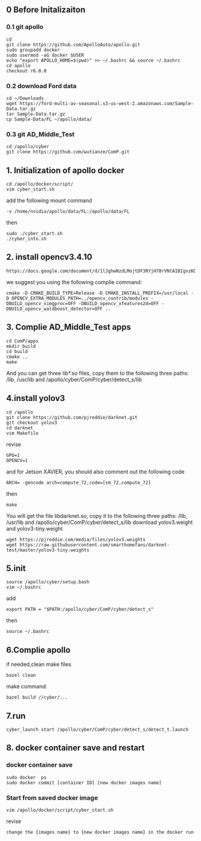 ## 0 Before Initalizaiton
### 0.1 git apollo
```
cd
git clone https://github.com/ApolloAuto/apollo.git
sudo groupadd docker
sudo usermod -aG docker $USER 
echo "export APOLLO_HOME=$(pwd)" >> ~/.bashrc && source ~/.bashrc
cd apollo
checkout r6.0.0
```
### 0.2 download Ford data
```
cd ~/Downloads
wget https://ford-multi-av-seasonal.s3-us-west-2.amazonaws.com/Sample-Data.tar.gz
tar Sample-Data.tar.gz
cp Sample-Data/FL ~/apollo/data/
```
### 0.3 git AD_Middle_Test
```
cd /apollo/cyber
git clone https://github.com/wutianze/ComP.git
```

## 1. Initialization of apollo docker
```
cd /apollo/docker/script/ 
vim cyber_start.sh
```
add the following mount command 
```
-v /home/nvidia/apollo/data/FL:/apollo/data/FL
```
then
```
sudo ./cyber_start.sh
./cyber_into.sh
```

## 2. install opencv3.4.10
```
https://docs.google.com/document/d/1lJghwNzdLMojtDF3RYjH78rVNtAIBIgvzKDIUs3wmic/edit
```
we suggest you using the following complie command:
```
cmake -D CMAKE_BUILD_TYPE=Release -D CMAKE_INSTALL_PREFIX=/usr/local -D OPENCV_EXTRA_MODULES_PATH=../opencv_contrib/modules -DBUILD_opencv_ximgproc=OFF -DBUILD_opencv_xfeatures2d=OFF -DBUILD_opencv_waldboost_detector=OFF ..
```
## 3. Complie AD_Middle_Test apps
```
cd ComP/apps
mkdir build
cd build
cmake ..
make
```
And you can get three lib*.so files, copy them to the following three paths: /lib, /usr/lib and /apollo/cyber/ComP/cyber/detect_s/lib

## 4.install yolov3
```
cd /apollo
git clone https://github.com/pjreddie/darknet.git
git checkout yolov3
cd darknet
vim Makefile
```
revise
```
GPU=1
OPENCV=1
```
and for Jetson XAVIER, you should also comment out the following code 
```
ARCH= -gencode arch=compute_72,code=[sm_72,compute_72]
```
then
```
make
```
You will get the file libdarknet.so, copy it to the following three paths: /lib, /usr/lib and /apollo/cyber/ComP/cyber/detect_s/lib
download yolov3.weight and yolov3-tiny.weight
```
wget https://pjreddie.com/media/files/yolov3.weights
wget https://raw.githubusercontent.com/smarthomefans/darknet-test/master/yolov3-tiny.weights
```

## 5.init
```
source /apollo/cyber/setup.bash
vim ~/.bashrc
```
add
```
export PATH = "$PATH:/apollo/cyber/ComP/cyber/detect_s" 
```
then
```
source ~/.bashrc
```

## 6.Complie apollo
if needed,clean make files
```
bazel clean
```
make command:
```
bazel build //cyber/...
```
## 7.run
```
cyber_launch start /apollo/cyber/ComP/cyber/detect_s/detect_t.launch
```

## 8. docker container save and restart
### docker container save
```
sudo docker  ps
sudo docker commit [container ID] [new docker images name] 
```
### Start from saved docker image
```
vim /apollo/docker/script/cyber_start.sh
```
revise
```
change the {images name} to {new docker images name} in the docker run
```
